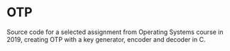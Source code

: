 # OTP
Source code for a selected assignment from Operating Systems course in 2019, creating OTP with a key generator, encoder and decoder in C.
